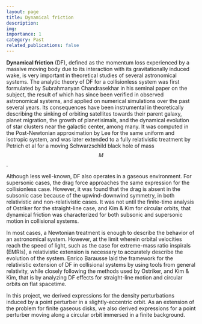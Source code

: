 ```yaml
---
layout: page
title: Dynamical friction
description:
img:
importance: 1
category: Past
related_publications: false
---
```


**Dynamical friction** (DF), defined as the momentum loss experienced by a massive moving body due to its interaction with its gravitationally induced wake, is very important in theoretical studies of several astronomical systems. The analytic theory of DF for a collisionless system was first formulated by Subrahmanyan Chandrasekhar in his seminal paper on the subject, the result of which has since been verified in observed astronomical systems, and applied on numerical simulations over the past several years. Its consequences have been instrumental in theoretically describing the sinking of orbiting satellites towards their parent galaxy, planet migration, the growth of planetisimals, and the dynamical evolution of star clusters near the galactic center, among many. It was computed in the Post-Newtonian approximation by Lee for the same uniform and isotropic system, and was later extended to a fully relativistic treatment by Petrich et al for a moving Schwarzschild black hole of mass $$M$$. 

Although less well-known, DF also operates in a gaseous environment. For supersonic cases, the drag force approaches the same expression for the collisionless case. However, it was found that the drag is absent in the subsonic case because of the upwind-downwind symmetry, in both relativistic and non-relativistic cases. It was not until the finite-time analysis of Ostriker for the straight-line case, and Kim & Kim for circular orbits, that dynamical friction was characterized for both subsonic and supersonic motion in collisional systems.

In most cases, a Newtonian treatment is enough to describe the behavior of an astronomical system. However, at the limit wherein orbital velocities reach the speed of light, such as the case for extreme-mass ratio inspirals (EMRIs), a relativistic extension is necessary to accurately describe the evolution of the system. Enrico Barausse laid the framework for the relativistic extension of DF in collisional systems by using tools from general relativity, while closely following the methods used by Ostriker, and Kim & Kim, that is by analyzing DF effects for straight-line motion and circular orbits on flat spacetime.

In this project, we derived expressions for the density perturbations induced by a point perturber in a slightly-eccentric orbit. As an extension of the problem for finite gaseous disks, we also derived expressions for a point perturber moving along a circular orbit immersed in a finite background. 
